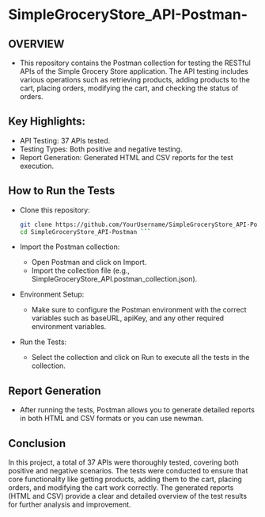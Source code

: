 # SimpleGroceryStore_API-Postman-
## OVERVIEW
- This repository contains the Postman collection for testing the RESTful APIs of the Simple Grocery Store application. The API testing includes various operations such as retrieving products, adding products to the cart, placing orders, modifying the cart, and checking the status of orders.

## Key Highlights:
- API Testing: 37 APIs tested.
-  Testing Types: Both positive and negative testing.
-  Report Generation: Generated HTML and CSV reports for the test execution.

## How to Run the Tests  
- Clone this repository:
  ```bash
  git clone https://github.com/YourUsername/SimpleGroceryStore_API-Postman.git
  cd SimpleGroceryStore_API-Postman ```

- Import the Postman collection:
    - Open Postman and click on Import.
    - Import the collection file (e.g., SimpleGroceryStore_API.postman_collection.json).
- Environment Setup:
    - Make sure to configure the Postman environment with the correct variables such as baseURL, apiKey, and any other required environment variables.

- Run the Tests:
   - Select the collection and click on Run to execute all the tests in the collection.
 
## Report Generation
 - After running the tests, Postman allows you to generate detailed reports in both HTML and CSV formats or you can use newman.

## Conclusion
 In this project, a total of 37 APIs were thoroughly tested, covering both positive and negative scenarios. The tests were conducted to ensure that core functionality like getting products, adding them to the cart, placing orders, and modifying the cart work correctly. The generated reports (HTML and CSV) provide a clear and detailed overview of the test results for further analysis and improvement.
     
